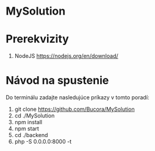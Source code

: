 # MySolution
# Prerekvizity
1. NodeJS https://nodejs.org/en/download/
# Návod na spustenie
Do terminálu zadajte nasledujúce príkazy v tomto poradí:
1. git clone https://github.com/Bucora/MySolution
2. cd ./MySolution
3. npm install
4. npm start
5. cd ./backend
6. php -S 0.0.0.0:8000 -t
